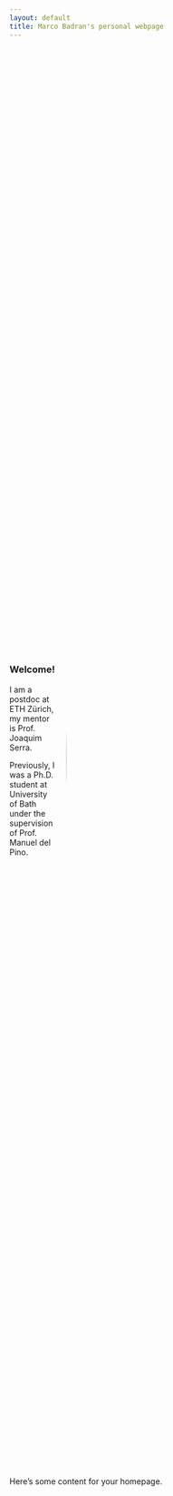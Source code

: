 ```yaml
---
layout: default
title: Marco Badran's personal webpage
---
```


<div style="display: flex; align-items: center;">
  <div style="flex: 1;">
    <h3>Welcome!</h3>
    <p>I am a postdoc at ETH Zürich, my mentor is Prof. Joaquim Serra.</p> 
    <p>Previously, I was a Ph.D. student at University of Bath under the supervision of Prof. Manuel del Pino.</p>
  </div>
  <div style="flex: 0;">
    <img src="https://via.placeholder.com/250" alt="Placeholder Image" title="Placeholder Image"
         style="border-radius: 50%; width: 2500px; height: auto; object-fit: cover; margin-left: 20px;" />
  </div>
</div>



Here’s some content for your homepage.
